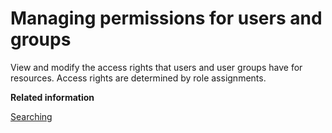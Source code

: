 # Managing permissions for users and groups 

View and modify the access rights that users and user groups have for resources. Access rights are determined by role assignments.

**Related information**  


[Searching ](../panel_help/h_search_admin_portlets.md)

